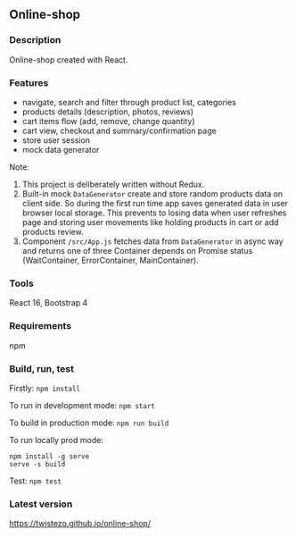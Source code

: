 ## Online-shop

### Description

Online-shop created with React.

### Features

- navigate, search and filter through product list, categories
- products details (description, photos, reviews)
- cart items flow (add, remove, change quantity)
- cart view, checkout and summary/confirmation page
- store user session
- mock data generator

Note:

1. This project is deliberately written without Redux.
2. Built-in mock `DataGenerator` create and store random products data on client side. So during the first run time app saves generated data in user browser local storage. This prevents to losing data when user refreshes page and storing user movements like holding products in cart or add products review.
3. Component `/src/App.js` fetches data from `DataGenerator` in async way and returns one of three Container depends on Promise status (WaitContainer, ErrorContainer, MainContainer).

### Tools

React 16, Bootstrap 4

### Requirements

npm

### Build, run, test

Firstly: `npm install`

To run in development mode: `npm start`

To build in production mode: `npm run build`

To run locally prod mode:

```
npm install -g serve
serve -s build
```

Test: `npm test`

### Latest version

https://twistezo.github.io/online-shop/
